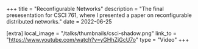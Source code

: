 +++
title = "Reconfigurable Networks"
description = "The final presesentation for CSCI 761, where I presented a paper on reconfigurable distributed networks."
date = 2022-06-25

[extra]
local_image = "/talks/thumbnails/csci-shadow.png"
link_to = "https://www.youtube.com/watch?v=yGHhZjGcU7o"
type = "Video"
+++
